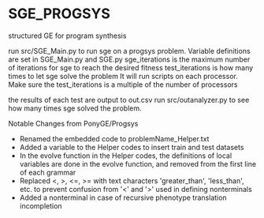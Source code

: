 # SGE_PROGSYS
structured GE for program synthesis

run src/SGE_Main.py to run sge on a progsys problem.
Variable definitions are set in SGE_Main.py and SGE.py
sge_iterations is the maximum number of iterations for sge to reach the desired
fitness
test_iterations is how many times to let sge solve the problem
It will run scripts on each processor. Make sure the test_iterations is a
 multiple of the number of processors

the results of each test are output to out.csv
run src/outanalyzer.py to see how many times sge solved the problem.

Notable Changes from PonyGE/Progsys
- Renamed the embedded code to problemName_Helper.txt
- Added a <train> variable to the Helper codes to insert train and test datasets
- In the evolve function in the Helper codes, the definitions of local variables
are done in the evolve function, and removed from the first line of each grammar
- Replaced <, >, <=, >= with text characters 'greater_than', 'less_than', etc. 
to prevent confusion from '<' and '>' used in defining nonterminals
- Added a <blank> nonterminal in case of recursive phenotype translation incompletion
